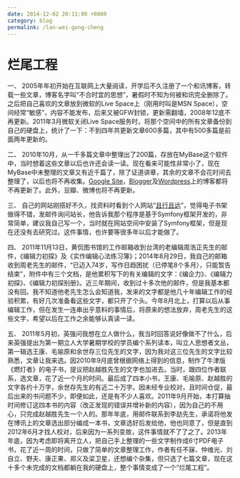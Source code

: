 ```yaml
---
date: 2014-12-02 20:11:00 +0800
category: blog
permalink: /lan-wei-gong-cheng
---
```


# 烂尾工程

一、
2005年年初开始在互联网上大量阅读，开学后不久注册了一个和讯博客，转载一些文章，博客名字叫“不合时宜的思想”，暑假时不知为何被和讯完全删除了。之后把自己喜欢的文章放到微软的Live Space上（刚用时叫是MSN Space），空间经常“敏感”，内容不能发布，后来又被GFW封锁，更新需翻墙，2008年12底不再更新。2011年3月微软关闭Live Space服务时，将那个空间中的所有文章备份到自己的硬盘上，统计了一下：不到四年共更新文章600多篇，其中有500多篇是前面两年更新的。

二、
2010年10月，从一千多篇文章中整理出了200篇，存放在MyBase这个软件中，当时想着这些文章以后也许还会读一读。现在看来可能性非常小了，现在MyBase中未整理的文章又有近千篇了，除了证道讲章，其余的文章不会花时间去整理了，以后也将不再收集。[Google Site](https://sites.google.com/site/chenyuanliang/)，[Blogger](http://chenyuanliang.blogspot.com/)及[Wordpress](http://chenyuanliang.wordpress.com/)上的博客都将不再更新了。此外，豆瓣、微博也将不再更新。

三、
自己的网站刚搭好不久，找资料时看到个人网站“[且行且远](http://ssfighter.com/)”，觉得电子书架做得不错，发邮件询问站长，他告诉我那个程序是基于Symfony框架开发的，非常简单，建议我自己写一个，当时就在网站空间中安装了Symfony框架，但是现在还没有去研究过。这件事情，也许要等很多年以后才能做了。

四、
2011年11月13日，黄侃图书馆的工作邮箱收到台湾的老编辑周浩正先生的邮件，《编辑力初探》及《实作编辑心法练习簿》；2014年8月29日，我自己的邮箱收到周老先生的邮件，“已迈入74岁，写作日趋困扰（已停笔8个多月），只能暂告结束”，附件中有三个文档，是他累积写下的有关编辑的文字：《编企力》、《编辑力初探》、《编辑力初探别册》。近三年期间，收到过十多次他的邮件，但是我基本都没有回。我不知道他老先生怎么会知道我，发来的文字都是他几十年编辑工作的经验积累，有好几次准备看这些文字，都只开了个头。今年8月北上，打算以后从事编辑工作，但在发生一连串出乎意料的事情后，将原来的想法放弃，周老先生的这些文字，希望以后在工作之余能够认真读一读。

五、
2011年5月初，英强问我想在立人做什么，我当时回答说好像做不了什么，后来英强提出为第一期立人大学暑期学校的学员编个系列读本，叫立人思想者文丛，第一辑选王康、毛喻原和余世存三位先生的文字，因为我对这三位先生的文字比较熟悉，文章让我来选。因2010年9月底曾根据网络上得到的信息，制作了牛津版《燃灯者》的电子书，提议把赵越胜先生的文字也加进去。当时，跟四位作者联系，选文章，花了近一个月的时间。最后成了四本小书，王康、毛喻原、赵越胜的文字各约十万字，余世存先生的有近二十万字。因未经专业校对，且时间仓促，最后出来的书问题不少，即便如此，还是有不少人喜欢。2011年9月开始，本打算抽时间修订这四本书的内容（改正发现的错误并增补新的内容），因为自己的不用心，只完成赵越胜先生一个人的。那年年底，用邮件联系到李劼先生，承诺将他发在博讯上的文章选出部分编成一本书，文章选好后发给他，他也同意了，但是直到2012年6月才找人校对，后来因为一系列变故，这件事情就不了了之了。2013年年底，因为考虑即将离开立人，把自己手上整理的一些文字制作成6寸PDF电子书，花了近一周的时间，只做了简单的文章整理工作，作者有任不寐、仲维光、刘自立、野夫、康正果、郑义及梁卫星，还想编个杂集，但只选了七篇文章，现在这十多个未完成的文档都躺在我的硬盘上，整个事情变成了一个“烂尾工程”。
